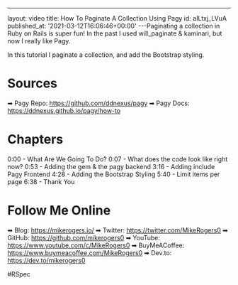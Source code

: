 ---
layout: video
title: How To Paginate A Collection Using Pagy
id: aILtxj_LVuA
published_at: '2021-03-12T16:06:46+00:00'
---Paginating a collection in Ruby on Rails is super fun! In the past I used will_paginate & kaminari, but now I really like Pagy.

In this tutorial I paginate a collection, and add the Bootstrap styling. 

# Sources

➡ Pagy Repo: https://github.com/ddnexus/pagy
➡ Pagy Docs: https://ddnexus.github.io/pagy/how-to

# Chapters

0:00 - What Are We Going To Do?
0:07 - What does the code look like right now?
0:53 - Adding the gem & the pagy backend
3:16 - Adding include Pagy Frontend
4:28 - Adding the Bootstrap Styling
5:40 - Limit items per page
6:38 - Thank You

# Follow Me Online

➡ Blog: https://mikerogers.io/
➡ Twitter: https://twitter.com/MikeRogers0
➡ GitHub: https://github.com/mikerogers0
➡ YouTube: https://www.youtube.com/c/MikeRogers0
➡ BuyMeACoffee: https://www.buymeacoffee.com/MikeRogers0
➡ Dev.to: https://dev.to/mikerogers0

#RSpec